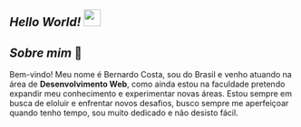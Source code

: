 ##  *Hello World!* <img height="30em" src="https://user-images.githubusercontent.com/73037458/127948921-5df98bf3-268d-4c53-9425-6b240e9e571d.gif">

## *Sobre mim* :thought_balloon:
Bem-vindo! Meu nome é Bernardo Costa, sou do Brasil e venho atuando na área de **Desenvolvimento Web**, como ainda estou na faculdade pretendo expandir meu conhecimento e experimentar novas áreas. Estou sempre em busca de eloluir e enfrentar novos desafios, busco sempre me aperfeiçoar quando tenho tempo, sou muito dedicado e não desisto fácil.

<!---
bernardocostaa/bernardocostaa is a ✨ special ✨ repository because its `README.md` (this file) appears on your GitHub profile.
You can click the Preview link to take a look at your changes.
oiii
--->
